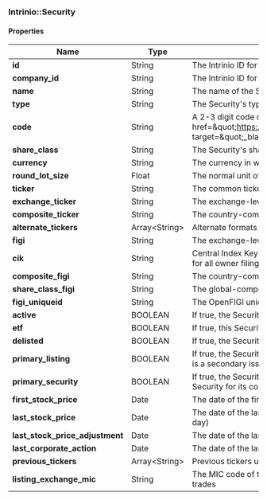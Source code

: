 

[//]: # (CLASS:Intrinio::Security)

[//]: # (KIND:object)

### Intrinio::Security

#### Properties

[//]: # (START_DEFINITION)

Name | Type | Description
------------ | ------------- | -------------
**id** | String | The Intrinio ID for the Security &nbsp;
**company_id** | String | The Intrinio ID for the company for which the Security is issued &nbsp;
**name** | String | The name of the Security &nbsp;
**type** | String | The Security&#39;s type &nbsp;
**code** | String | A 2-3 digit code classifying the Security (&lt;a href&#x3D;\&quot;https://docs.intrinio.com/documentation/security_codes\&quot; target&#x3D;\&quot;_blank\&quot;&gt;reference&lt;/a&gt;) &nbsp;
**share_class** | String | The Security&#39;s share class (if applicable) &nbsp;
**currency** | String | The currency in which the Security is traded on the exchange &nbsp;
**round_lot_size** | Float | The normal unit of trading &nbsp;
**ticker** | String | The common ticker &nbsp;
**exchange_ticker** | String | The exchange-level ticker &nbsp;
**composite_ticker** | String | The country-composite ticker &nbsp;
**alternate_tickers** | Array&lt;String&gt; | Alternate formats of the common ticker &nbsp;
**figi** | String | The exchange-level OpenFIGI identifier &nbsp;
**cik** | String | Central Index Key issued by the SEC, which is the unique identifier for all owner filings &nbsp;
**composite_figi** | String | The country-composite OpenFIGI identifier &nbsp;
**share_class_figi** | String | The global-composite OpenFIGI identifier &nbsp;
**figi_uniqueid** | String | The OpenFIGI unique ID &nbsp;
**active** | BOOLEAN | If true, the Security is active and has been recently traded &nbsp;
**etf** | BOOLEAN | If true, this Security is an ETF &nbsp;
**delisted** | BOOLEAN | If true, the Security is no longer traded on the exchange &nbsp;
**primary_listing** | BOOLEAN | If true, the Security is the primary issue for the company, otherwise it is a secondary issue on a secondary stock exchange &nbsp;
**primary_security** | BOOLEAN | If true, the Security is considered by Intrinio to be the primary Security for its company &nbsp;
**first_stock_price** | Date | The date of the first recorded stock price &nbsp;
**last_stock_price** | Date | The date of the last recorded stock price (or the most recent trading day) &nbsp;
**last_stock_price_adjustment** | Date | The date of the last stock price adjustment (dividend, split, etc) &nbsp;
**last_corporate_action** | Date | The date of the last corporate action &nbsp;
**previous_tickers** | Array&lt;String&gt; | Previous tickers used by this security &nbsp;
**listing_exchange_mic** | String | The MIC code of the exchange on which this security primarily trades &nbsp;

[//]: # (END_DEFINITION)



